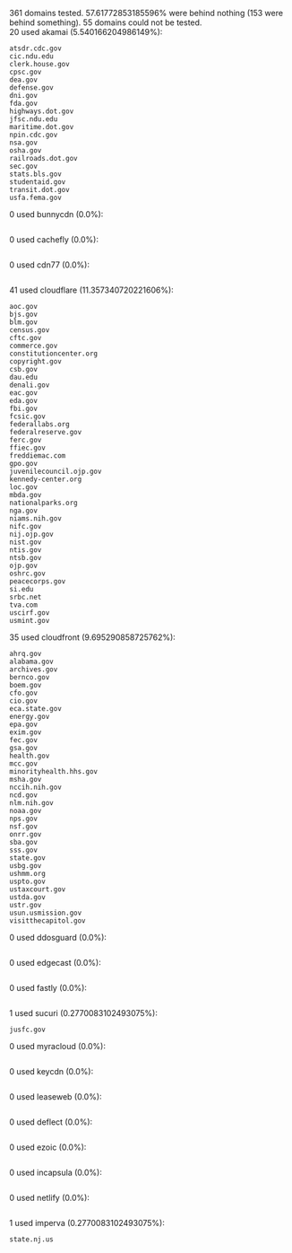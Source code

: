 361 domains tested. 57.61772853185596% were behind nothing (153 were behind something). 55 domains could not be tested.<br>
20 used akamai (5.540166204986149%):
```
atsdr.cdc.gov
cic.ndu.edu
clerk.house.gov
cpsc.gov
dea.gov
defense.gov
dni.gov
fda.gov
highways.dot.gov
jfsc.ndu.edu
maritime.dot.gov
npin.cdc.gov
nsa.gov
osha.gov
railroads.dot.gov
sec.gov
stats.bls.gov
studentaid.gov
transit.dot.gov
usfa.fema.gov
```

0 used bunnycdn (0.0%):
```

```

0 used cachefly (0.0%):
```

```

0 used cdn77 (0.0%):
```

```

41 used cloudflare (11.357340720221606%):
```
aoc.gov
bjs.gov
blm.gov
census.gov
cftc.gov
commerce.gov
constitutioncenter.org
copyright.gov
csb.gov
dau.edu
denali.gov
eac.gov
eda.gov
fbi.gov
fcsic.gov
federallabs.org
federalreserve.gov
ferc.gov
ffiec.gov
freddiemac.com
gpo.gov
juvenilecouncil.ojp.gov
kennedy-center.org
loc.gov
mbda.gov
nationalparks.org
nga.gov
niams.nih.gov
nifc.gov
nij.ojp.gov
nist.gov
ntis.gov
ntsb.gov
ojp.gov
oshrc.gov
peacecorps.gov
si.edu
srbc.net
tva.com
uscirf.gov
usmint.gov
```

35 used cloudfront (9.695290858725762%):
```
ahrq.gov
alabama.gov
archives.gov
bernco.gov
boem.gov
cfo.gov
cio.gov
eca.state.gov
energy.gov
epa.gov
exim.gov
fec.gov
gsa.gov
health.gov
mcc.gov
minorityhealth.hhs.gov
msha.gov
nccih.nih.gov
ncd.gov
nlm.nih.gov
noaa.gov
nps.gov
nsf.gov
onrr.gov
sba.gov
sss.gov
state.gov
usbg.gov
ushmm.org
uspto.gov
ustaxcourt.gov
ustda.gov
ustr.gov
usun.usmission.gov
visitthecapitol.gov
```

0 used ddosguard (0.0%):
```

```

0 used edgecast (0.0%):
```

```

0 used fastly (0.0%):
```

```

1 used sucuri (0.2770083102493075%):
```
jusfc.gov
```

0 used myracloud (0.0%):
```

```

0 used keycdn (0.0%):
```

```

0 used leaseweb (0.0%):
```

```

0 used deflect (0.0%):
```

```

0 used ezoic (0.0%):
```

```

0 used incapsula (0.0%):
```

```

0 used netlify (0.0%):
```

```

1 used imperva (0.2770083102493075%):
```
state.nj.us
```
